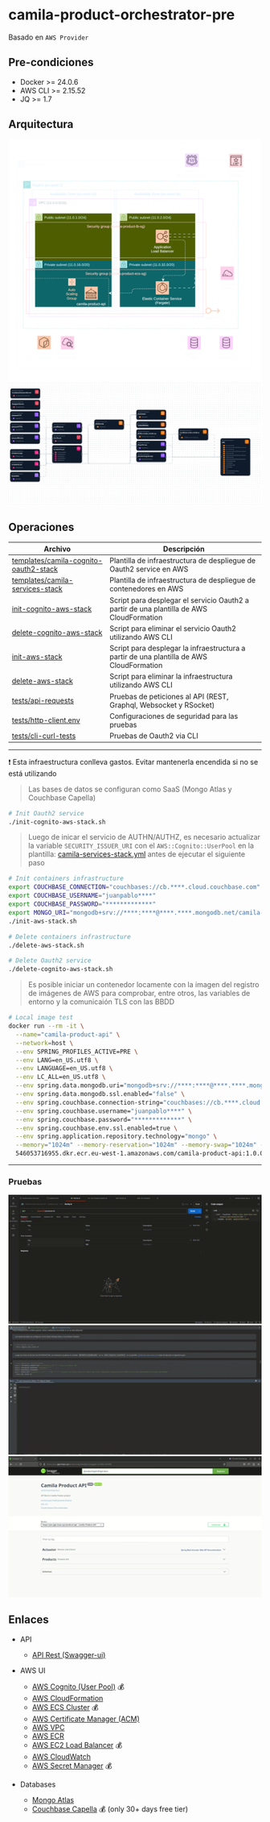 # camila-product-orchestrator-pre

Basado en `AWS Provider`

## Pre-condiciones

* Docker >= 24.0.6
* AWS CLI >= 2.15.52
* JQ >= 1.7

## Arquitectura

<p style="text-align: center">
  <img src="aws/images/camila-services-aws-diagram.svg" alt="camila-services-aws-diagram">
  <img src="aws/images/application-composer-camila-product-stack.png" alt="application-composer">
</p>

## Operaciones

| Archivo                                                                                | Descripción                                                                              |
|----------------------------------------------------------------------------------------|------------------------------------------------------------------------------------------|
| [templates/camila-cognito-oauth2-stack](aws/templates/camila-cognito-oauth2-stack.yml) | Plantilla de infraestructura de despliegue de Oauth2 service en AWS                      |
| [templates/camila-services-stack](aws/templates/camila-services-stack.yml)             | Plantilla de infraestructura de despliegue de contenedores en AWS                        |
| [init-cognito-aws-stack](./aws/init-cognito-aws-stack.sh)                              | Script para desplegar el servicio Oauth2 a partir de una plantilla de AWS CloudFormation |
| [delete-cognito-aws-stack](./aws/delete-cognito-aws-stack.sh)                          | Script para eliminar el servicio Oauth2 utilizando AWS CLI                               |
| [init-aws-stack](./aws/init-aws-stack.sh)                                              | Script para desplegar la infraestructura a partir de una plantilla de AWS CloudFormation |
| [delete-aws-stack](./aws/delete-aws-stack.sh)                                          | Script para eliminar la infraestructura utilizando AWS CLI                               |
| [tests/api-requests](aws/tests/api-requests.http)                                      | Pruebas de peticiones al API (REST, Graphql, Websocket y RSocket)                        |
| [tests/http-client.env](aws/tests/http-client.env.json)                                | Configuraciones de seguridad para las pruebas                                            |
| [tests/cli-curl-tests](aws/tests/cli-curl-tests.sh)                                    | Pruebas de Oauth2 via CLI                                                                |

---

❗ Esta infraestructura conlleva gastos. Evitar mantenerla encendida si no se está utilizando

> Las bases de datos se configuran como SaaS (Mongo Atlas y Couchbase Capella)

```bash
# Init Oauth2 service
./init-cognito-aws-stack.sh
```

> Luego de inicar el servicio de AUTHN/AUTHZ, es necesario actualizar la variable `SECURITY_ISSUER_URI` con el `AWS::Cognito::UserPool` en la plantilla: [camila-services-stack.yml](./templates/camila-services-stack.yml) antes de ejecutar el siguiente paso

```bash
# Init containers infrastructure
export COUCHBASE_CONNECTION="couchbases://cb.****.cloud.couchbase.com"
export COUCHBASE_USERNAME="juanpablo****"
export COUCHBASE_PASSWORD="*************"
export MONGO_URI="mongodb+srv://****:****@****.****.mongodb.net/camila-db?ssl=true&retryWrites=true&w=majority&maxPoolSize=200&connectTimeoutMS=5000&socketTimeoutMS=120000"
./init-aws-stack.sh
```

```bash
# Delete containers infrastructure
./delete-aws-stack.sh
```

```bash
# Delete Oauth2 service
./delete-cognito-aws-stack.sh
```

> Es posible iniciar un contenedor locamente con la imagen del registro de imágenes de AWS para comprobar, entre otros, las variables de entorno y la comunicaión TLS con las BBDD

```bash
# Local image test
docker run --rm -it \
  --name="camila-product-api" \
  --network=host \
  --env SPRING_PROFILES_ACTIVE=PRE \
  --env LANG=en_US.utf8 \
  --env LANGUAGE=en_US.utf8 \
  --env LC_ALL=en_US.utf8 \
  --env spring.data.mongodb.uri="mongodb+srv://****:****@****.****.mongodb.net/camila-db" \
  --env spring.data.mongodb.ssl.enabled="false" \
  --env spring.couchbase.connection-string="couchbases://cb.****.cloud.couchbase.com" \
  --env spring.couchbase.username="juanpablo****" \
  --env spring.couchbase.password="*************" \
  --env spring.couchbase.env.ssl.enabled=true \
  --env spring.application.repository.technology="mongo" \
  --memory="1024m" --memory-reservation="1024m" --memory-swap="1024m" --cpu-shares=500 \
  546053716955.dkr.ecr.eu-west-1.amazonaws.com/camila-product-api:1.0.0
```

---

### Pruebas

<p style="text-align: center">
  <img src="aws/images/camila-product-api-pre-aws-postman-example.gif" alt="camila-product-api-pre-aws-postman-example">
  <img src="aws/images/camila-product-api-pre-aws-http-example.gif" alt="camila-product-api-pre-aws-http-example">
  <img src="aws/images/camila-product-api-pre-aws-swagger-example.gif" alt="camila-product-api-pre-aws-swagger-example">
</p>

## Enlaces

* API
  * [API Rest (Swagger-ui)](https://poc.jpje-kops.xyz/product/api/webjars/swagger-ui/index.html#/)

* AWS UI
  * [AWS Cognito (User Pool)](https://eu-west-1.console.aws.amazon.com/cognito/v2/idp/user-pools?region=eu-west-1) 💰
  * [AWS CloudFormation](https://eu-west-1.console.aws.amazon.com/cloudformation/home?region=eu-west-1#/stacks?filteringText=&filteringStatus=active&viewNested=true)
  * [AWS ECS Cluster](https://eu-west-1.console.aws.amazon.com/ecs/v2/clusters/camila-product-cluster/services/camila-product-service/health?region=eu-west-1) 💰
  * [AWS Certificate Manager (ACM)](https://eu-west-1.console.aws.amazon.com/acm/home?region=eu-west-1#/certificates/list)
  * [AWS VPC](https://eu-west-1.console.aws.amazon.com/vpcconsole/home?region=eu-west-1#vpcs:)
  * [AWS ECR](https://eu-west-1.console.aws.amazon.com/ecr/repositories/private/546053716955/camila-product-api?region=eu-west-1)
  * [AWS EC2 Load Balancer](https://eu-west-1.console.aws.amazon.com/ec2/home?region=eu-west-1#LoadBalancers:) 💰
  * [AWS CloudWatch](https://eu-west-1.console.aws.amazon.com/cloudwatch/home?region=eu-west-1#logsV2:log-groups)
  * [AWS Secret Manager](https://eu-west-1.console.aws.amazon.com/secretsmanager/listsecrets?region=eu-west-1) 💰

* Databases
  * [Mongo Atlas](https://cloud.mongodb.com/v2/665f45371f34d90e0237aca0#/overview)
  * [Couchbase Capella](https://cloud.couchbase.com/databases?oid=6436d8a0-3909-4aea-8ff7-1673510b6c11) 💰 (only 30+ days free tier)
